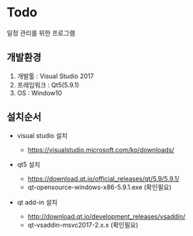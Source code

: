 # Todo
일정 관리를 위한 프로그램

## 개발환경
1. 개발툴 : Visual Studio 2017
2. 프레임워크 : Qt5(5.9.1)
3. OS : Window10

## 설치순서
- visual studio 설치
    - https://visualstudio.microsoft.com/ko/downloads/

- qt5 설치
    - https://download.qt.io/official_releases/qt/5.9/5.9.1/
    - qt-opensource-windows-x86-5.9.1.exe (확인필요)

- qt add-in 설치
    - http://download.qt.io/development_releases/vsaddin/
    - qt-vsaddin-msvc2017-2.x.x (확인필요)


